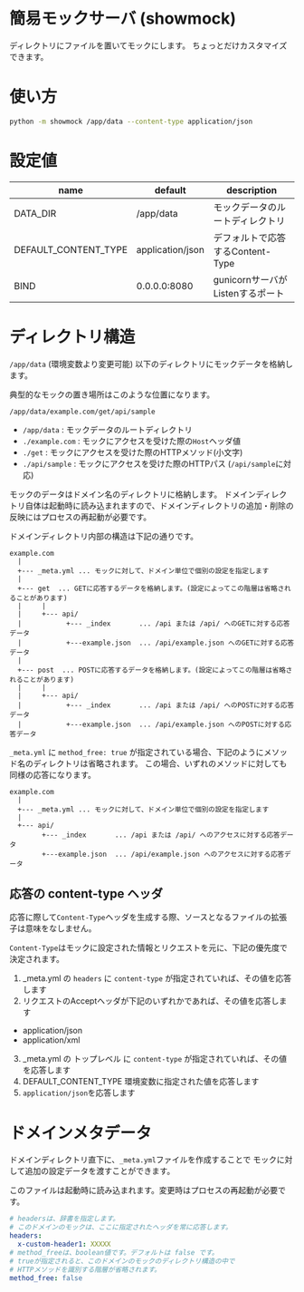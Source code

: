 # 簡易モックサーバ (showmock)

ディレクトリにファイルを置いてモックにします。
ちょっとだけカスタマイズできます。

# 使い方

```sh
python -m showmock /app/data --content-type application/json
```

# 設定値

| name                 | default          | description                  |
| -------------------- | ---------------- | ---------------------------- |
| DATA_DIR             | /app/data        | モックデータのルートディレクトリ   |
| DEFAULT_CONTENT_TYPE | application/json | デフォルトで応答するContent-Type |
| BIND                 | 0.0.0.0:8080     | gunicornサーバがListenするポート |

# ディレクトリ構造

`/app/data` (環境変数より変更可能) 以下のディレクトリにモックデータを格納します。

典型的なモックの置き場所はこのような位置になります。

`/app/data/example.com/get/api/sample`

- `/app/data`   : モックデータのルートディレクトリ
- `./example.com` : モックにアクセスを受けた際の`Host`ヘッダ値
- `./get`         : モックにアクセスを受けた際のHTTPメソッド(小文字)
- `./api/sample` : モックにアクセスを受けた際のHTTPパス (`/api/sample`に対応)

モックのデータはドメイン名のディレクトリに格納します。
ドメインディレクトリ自体は起動時に読み込まれますので、ドメインディレクトリの追加・削除の反映にはプロセスの再起動が必要です。

ドメインディレクトリ内部の構造は下記の通りです。

```
example.com
  |
  +--- _meta.yml ... モックに対して、ドメイン単位で個別の設定を指定します
  |
  +--- get  ... GETに応答するデータを格納します。(設定によってこの階層は省略されることがあります)
  |     |
  |     +--- api/
  |           +--- _index       ... /api または /api/ へのGETに対する応答データ
  |           +---example.json  ... /api/example.json へのGETに対する応答データ
  |
  +--- post  ... POSTに応答するデータを格納します。(設定によってこの階層は省略されることがあります)
  |     |
  |     +--- api/
  |           +--- _index       ... /api または /api/ へのPOSTに対する応答データ
  |           +---example.json  ... /api/example.json へのPOSTに対する応答データ
```

`_meta.yml` に `method_free: true` が指定されている場合、下記のようにメソッド名のディレクトリは省略されます。
この場合、いずれのメソッドに対しても同様の応答になります。

```
example.com
  |
  +--- _meta.yml ... モックに対して、ドメイン単位で個別の設定を指定します
  |
  +--- api/
        +--- _index       ... /api または /api/ へのアクセスに対する応答データ
        +---example.json  ... /api/example.json へのアクセスに対する応答データ
```


## 応答の content-type ヘッダ

応答に際して`Content-Type`ヘッダを生成する際、ソースとなるファイルの拡張子は意味をなしません。

`Content-Type`はモックに設定された情報とリクエストを元に、下記の優先度で決定されます。

1. _meta.yml の `headers` に `content-type` が指定されていれば、その値を応答します
2. リクエストのAcceptヘッダが下記のいずれかであれば、その値を応答します
  - application/json
  - application/xml
3. _meta.yml の トップレベル に `content-type` が指定されていれば、その値を応答します
4. DEFAULT_CONTENT_TYPE 環境変数に指定された値を応答します
5. `application/json`を応答します



# ドメインメタデータ

ドメインディレクトリ直下に、`_meta.yml`ファイルを作成することで
モックに対して追加の設定データを渡すことができます。

このファイルは起動時に読み込まれます。変更時はプロセスの再起動が必要です。

```yml
# headersは、辞書を指定します。
# このドメインのモックは、ここに指定されたヘッダを常に応答します。
headers:
  x-custom-header1: XXXXX
# method_freeは、boolean値です。デフォルトは false です。
# trueが指定されると、このドメインのモックのディレクトリ構造の中で
# HTTPメソッドを識別する階層が省略されます。
method_free: false
```
